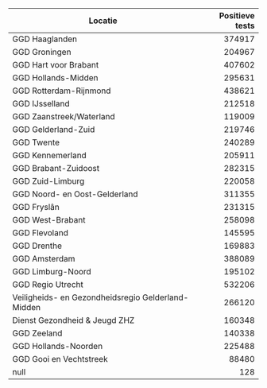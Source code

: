 | Locatie | Positieve tests |
|---------|----------------:|
| GGD Haaglanden                           | 374917 |
| GGD Groningen                            | 204967 |
| GGD Hart voor Brabant                    | 407602 |
| GGD Hollands-Midden                      | 295631 |
| GGD Rotterdam-Rijnmond                   | 438621 |
| GGD IJsselland                           | 212518 |
| GGD Zaanstreek/Waterland                 | 119009 |
| GGD Gelderland-Zuid                      | 219746 |
| GGD Twente                               | 240289 |
| GGD Kennemerland                         | 205911 |
| GGD Brabant-Zuidoost                     | 282315 |
| GGD Zuid-Limburg                         | 220058 |
| GGD Noord- en Oost-Gelderland            | 311355 |
| GGD Fryslân                              | 231315 |
| GGD West-Brabant                         | 258098 |
| GGD Flevoland                            | 145595 |
| GGD Drenthe                              | 169883 |
| GGD Amsterdam                            | 388089 |
| GGD Limburg-Noord                        | 195102 |
| GGD Regio Utrecht                        | 532206 |
| Veiligheids- en Gezondheidsregio Gelderland-Midden | 266120 |
| Dienst Gezondheid & Jeugd ZHZ            | 160348 |
| GGD Zeeland                              | 140338 |
| GGD Hollands-Noorden                     | 225488 |
| GGD Gooi en Vechtstreek                  | 88480 |
| null                                     |   128 |
